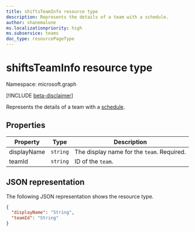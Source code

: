 ```yaml
---
title: shiftsTeamInfo resource type
description: Represents the details of a team with a schedule.
author: shanemalone
ms.localizationpriority: high
ms.subservice: teams
doc_type: resourcePageType
---
```


# shiftsTeamInfo resource type

Namespace: microsoft.graph

[!INCLUDE [beta-disclaimer](../../includes/beta-disclaimer.md)]

Represents the details of a team with a [schedule](schedule.md).

## Properties

| Property             | Type                          | Description            |
| -------------------- | ----------------------------- | ---------------------- |
| displayName          | `string`                      | The display name for the `team`. Required.      |
| teamId    | `string`                      | ID of the `team`.  

## JSON representation

The following JSON representation shows the resource type.

<!-- {
  "blockType": "resource",
  "@odata.type": "microsoft.graph.shiftsTeamInfo"
}-->

```json
{
  "displayName": "String",
  "teamId": "String"
}
```

<!-- uuid: 8fcb5dbc-d5aa-4681-8e31-b001d5168d79
2015-10-25 14:57:30 UTC -->

<!--
{
  "type": "#page.annotation",
  "description": "shiftsTeamInfo resource",
  "keywords": "",
  "section": "documentation",
  "tocPath": "",
  "suppressions": []
}
-->
